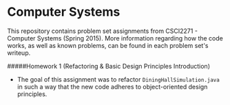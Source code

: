 Computer Systems
==================

This repository contains problem set assignments from CSCI2271 - Computer Systems (Spring 2015). More information regarding how the code works, as well as known problems, can be found in each problem set's writeup. 

#####Homework 1 (Refactoring & Basic Design Principles Introduction)
* The goal of this assignment was to refactor `DiningHallSimulation.java` in such a way that the new code adheres to object-oriented design principles.